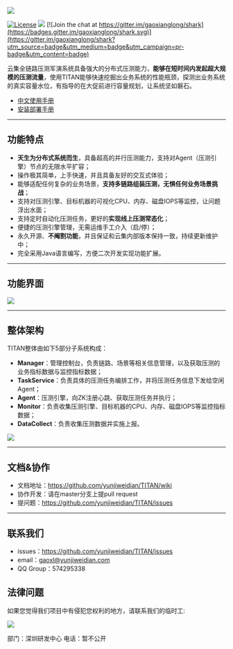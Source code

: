 ![](http://dl.iteye.com/upload/picture/pic/137631/7a0f9e40-51e7-36c8-80a5-f947acf80aae.png)

[![License](https://img.shields.io/badge/%20license-GNU%20General%20Public%20License%20v3.0-blue.svg)](http://www.gnu.org/licenses/gpl-3.0.en.html) ![](https://img.shields.io/badge/%20build-passing-brightgreen.svg) [![Join the chat at https://gitter.im/gaoxianglong/shark](https://badges.gitter.im/gaoxianglong/shark.svg)](https://gitter.im/gaoxianglong/shark?utm_source=badge&utm_medium=badge&utm_campaign=pr-badge&utm_content=badge)

云集全链路压测军演系统具备强大的分布式压测能力，**能够在短时间内发起超大规模的压测流量**，使用TITAN能够快速挖掘出业务系统的性能瓶颈，探测出业务系统的真实容量水位，有指导的在大促前进行容量规划，让系统坚如磐石。

- [中文使用手册](https://github.com/yunjiweidian/TITAN/wiki/%E4%B8%AD%E6%96%87%E4%BD%BF%E7%94%A8%E6%89%8B%E5%86%8C)<br>
- [安装部署手册](https://github.com/yunjiweidian/TITAN/wiki/%E5%AE%89%E8%A3%85%E9%83%A8%E7%BD%B2%E6%89%8B%E5%86%8C)<br>

----------

## 功能特点

- **天生为分布式系统而生**，具备超高的并行压测能力，支持对Agent（压测引擎）节点的无限水平扩容；
- 操作极其简单，上手快速，并且具备友好的交互式体验；
- 能够适配任何复杂的业务场景，**支持多链路组装压测，无惧任何业务场景挑战**；
- 支持对压测引擎、目标机器的可视化CPU、内存、磁盘IOPS等监控，让问题浮出水面；
- 支持定时自动化压测任务，更好的**实现线上压测常态化**；
- 便捷的压测引擎管理，无需运维手工介入（启/停）；
- 永久开源、**不阉割功能**，并且保证和云集内部版本保持一致，持续更新维护中；
- 完全采用Java语言编写，方便二次开发实现功能扩展。

----------

## 功能界面
![](http://dl.iteye.com/upload/picture/pic/137641/754bed99-683b-3978-b614-1be71443441c.png)

----------

## 整体架构
TITAN整体由如下5部分子系统构成：
- **Manager**：管理控制台，负责链路、场景等相关信息管理，以及获取压测的业务指标数据与监控指标数据；
- **TaskService**：负责具体的压测任务编排工作，并将压测任务信息下发给空闲Agent；
- **Agent**：压测引擎，向ZK注册心跳、获取压测任务并执行；
- **Monitor**：负责收集压测引擎、目标机器的CPU、内存、磁盘IOPS等监控指标数据；
- **DataCollect**：负责收集压测数据并实施上报。

![](http://dl.iteye.com/upload/picture/pic/137639/7880c09c-3490-3358-a4e4-dab919854624.jpg)

----------

## 文档&协作
- 文档地址：https://github.com/yunjiweidian/TITAN/wiki
- 协作开发：请在master分支上提pull request
- 提问题：https://github.com/yunjiweidian/TITAN/issues

----------
 
 ## 联系我们
 
- issues：https://github.com/yunjiweidian/TITAN/issues
- email：gaoxl@yunjiweidian.com
- QQ Group：574295338

## 法律问题
如果您觉得我们项目中有侵犯您权利的地方，请联系我们的临时工:

![](http://dl.iteye.com/upload/picture/pic/137677/1d1bcd13-f3b2-3c16-a990-6418e2382e09.jpg)

部门：深圳研发中心
电话：暂不公开

